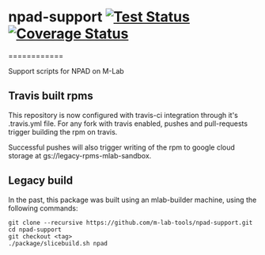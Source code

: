 # npad-support [![Test Status](https://travis-ci.org/m-lab/npad-support.svg?branch=master)](https://travis-ci.org/m-lab/npad-support.svg?branch=master) [![Coverage Status](https://coveralls.io/repos/github/m-lab/npad-support/badge.svg?branch=master)](https://coveralls.io/github/m-lab/npad-support?branch=master)
============

Support scripts for NPAD on M-Lab

## Travis built rpms
This repository is now configured with travis-ci integration through
it's .travis.yml file.  For any fork with travis enabled, pushes and
pull-requests trigger building the rpm on travis.

Successful pushes will also trigger writing of the rpm to google cloud
storage at gs://legacy-rpms-mlab-sandbox.

## Legacy build
In the past, this package was built using an mlab-builder machine, using
the following commands:

    git clone --recursive https://github.com/m-lab-tools/npad-support.git
    cd npad-support
    git checkout <tag>
    ./package/slicebuild.sh npad

